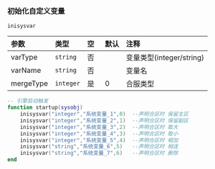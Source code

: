 ### 初始化自定义变量

`inisysvar`

| 参数      | 类型     | 空   | 默认 | 注释                     |
| :-------- | :------- | :--- | :--- | :----------------------- |
| varType   | `string` | 否   |      | 变量类型(integer/string) |
| varName   | `string` | 否   |      | 变量名                   |
| mergeType | `integer` | 是   | 0    | 合服类型                 |

```lua
-- 引擎启动触发
function startup(sysobj)
    inisysvar("integer","系统变量_1",0)  --声明合区时 保留主区
    inisysvar("integer","系统变量_2",1)  --声明合区时 保留副区
    inisysvar("integer","系统变量_3",2)  --声明合区时 取大
    inisysvar("integer","系统变量_4",3)  --声明合区时 取小
    inisysvar("integer","系统变量_5",4)  --声明合区时 相加
    inisysvar("string","系统变量_6",5)   --声明合区时 相连
    inisysvar("string","系统变量_7",6)   --声明合区时 删除
end
```

